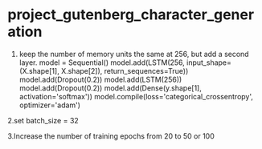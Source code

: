 # project_gutenberg_character_generation

1. keep the number of memory units the same at 256, but add a second layer.
model = Sequential()
model.add(LSTM(256, input_shape=(X.shape[1], X.shape[2]), return_sequences=True))
model.add(Dropout(0.2))
model.add(LSTM(256))
model.add(Dropout(0.2))
model.add(Dense(y.shape[1], activation='softmax'))
model.compile(loss='categorical_crossentropy', optimizer='adam')

2.set batch_size = 32

3.Increase the number of training epochs from 20 to 50 or 100
